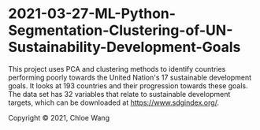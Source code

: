 # 2021-03-27-ML-Python-Segmentation-Clustering-of-UN-Sustainability-Development-Goals

This project uses PCA and clustering methods to identify countries performing poorly towards the United Nation's 17 sustainable development goals. It looks at 193 countries and their progression towards these goals. The data set has 32 variables that relate to sustainable development targets, which can be downloaded at https://www.sdgindex.org/.

Copyright © 2021, Chloe Wang
